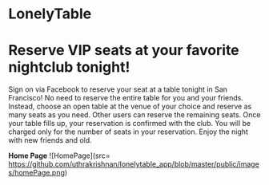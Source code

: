 # LonelyTable

# Reserve VIP seats at your favorite nightclub tonight!

Sign on via Facebook to reserve your seat at a table tonight in San Francisco! No need to reserve the entire table for you and your friends. Instead, choose an open table at the venue of your choice and reserve as many seats as you need. Other users can reserve the remaining seats. Once your table fills up, your reservation is confirmed with the club. You will be charged only for the number of seats in your reservation. Enjoy the night with new friends and old. 

**Home Page**
![HomePage](src= https://github.com/uthrakrishnan/lonelytable_app/blob/master/public/images/homePage.png)
